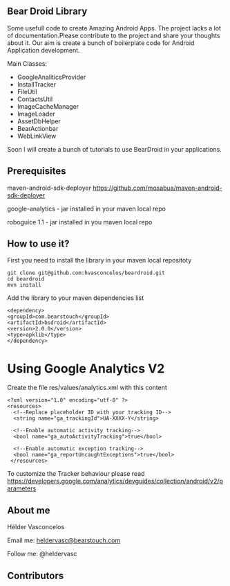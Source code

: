 ## Bear Droid Library
Some usefull code to create Amazing Android Apps. 
The project lacks a lot of documentation.Please contribute to the project and share your thoughts about it. 
Our aim is create a bunch of boilerplate code for Android Application development.

Main Classes:

* GoogleAnaliticsProvider
* InstallTracker
* FileUtil
* ContactsUtil
* ImageCacheManager
* ImageLoader
* AssetDbHelper
* BearActionbar
* WebLinkView

Soon I will create a bunch of tutorials to use BearDroid in your applications.

## Prerequisites

maven-android-sdk-deployer https://github.com/mosabua/maven-android-sdk-deployer

google-analytics - jar installed in your maven local repo

roboguice 1.1 - jar installed in you  maven local repo

## How to use it?
First you need to install the library in your maven local repositoty

    git clone git@github.com:hvasconcelos/beardroid.git
    cd beardroid
    mvn install
  
Add the library to your maven dependencies list 

    <dependency>
    <groupId>com.bearstouch</groupId>
    <artifactId>bsdroid</artifactId>
    <version>2.0.0</version>
    <type>apklib</type>
    </dependency>  

# Using Google Analytics V2

Create the file res/values/analytics.xml with this content

    <?xml version="1.0" encoding="utf-8" ?>
    <resources>
      <!--Replace placeholder ID with your tracking ID-->
      <string name="ga_trackingId">UA-XXXX-Y</string>

      <!--Enable automatic activity tracking-->
      <bool name="ga_autoActivityTracking">true</bool>

      <!--Enable automatic exception tracking-->
      <bool name="ga_reportUncaughtExceptions">true</bool>
     </resources>


To customize the Tracker behaviour please read https://developers.google.com/analytics/devguides/collection/android/v2/parameters

## About me

Hélder Vasconcelos

Email me: heldervasc@bearstouch.com

Follow me: @heldervasc

## Contributors

